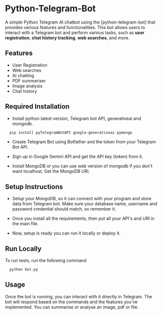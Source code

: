 
# Python-Telegram-Bot
A simple Python Telegram AI chatbot using the [python-telegram-bot] that provides various features and functionalities. This bot allows users to interact with a Telegram bot and perform various tasks, such as **user registration**, **chat history tracking**, **web searches**, and more. 
## Features

- User Registration
- Web searches
- AI chatting
- PDF summariser
- Image analysis
- Chat history


## Required Installation

- Install python latest version, Telegram bot API, generativeai and mongodb.

```bash
  pip install pyTelegramBotAPI google-generativeai pymongo

```
- Create Telegram Bot using Botfather and the token from your Telegram Bot API.

- Sign up in Google Gemini API and get the API key (token) from it.

- Install MongoDB or you can use web version of mongodb if you don't want localhost. Get the MongoDB URI.


## Setup Instructions

- Setup your MongoDB, so it can connect with your program and store data from Telegram bot. Make sure your database name, username and password credential should match, so remember it.

- Once you install all the requirements, then put all your API's and URI in the main file.

- Now, setup is ready you can run it locally or deploy it.


## Run Locally

To run tests, run the following command

```bash
  python bot.py
```


## Usage
Once the bot is running, you can interact with it directly in Telegram. The bot will respond based on the commands and the features you’ve implemented. You can summarise or analyse an image, pdf or file. 




